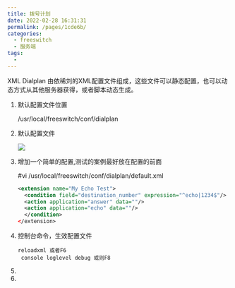 ```yaml
---
title: 拨号计划
date: 2022-02-28 16:31:31
permalink: /pages/1cde6b/
categories:
  - freeswitch
  - 服务端
tags:
  - 
---
```


XML Dialplan 由依稀刘的XML配置文件组成，这些文件可以静态配置，也可以动态方式从其他服务器获得，或者脚本动态生成。



1. 默认配置文件位置

   /usr/local/freeswitch/conf/dialplan

2. 默认配置文件

   ![](https://cdn.jsdelivr.net/gh/dong-jianbin/drawing-bed/mall/20220228163934.png)

3. 增加一个简单的配置,测试的案例最好放在配置的前面

   #vi /usr/local/freeswitch/conf/dialplan/default.xml

   ```xml
   <extension name="My Echo Test">
     <condition field="destination_number" expression="^echo|1234$"/>
     <action application="answer" data=""/>
     <action application="echo" data=""/>
     </condition>
   </extension>
   ```

4. 控制台命令，生效配置文件

   ```shell
   reloadxml 或者F6
    console loglevel debug 或则F8
   ```

5. 
6. 

